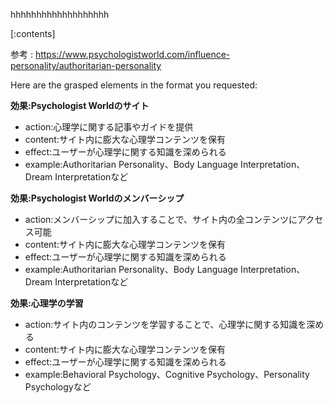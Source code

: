 

hhhhhhhhhhhhhhhhhhh
    
[:contents]

参考 : https://www.psychologistworld.com/influence-personality/authoritarian-personality

Here are the grasped elements in the format you requested:

**効果:Psychologist Worldのサイト**
- action:心理学に関する記事やガイドを提供
- content:サイト内に膨大な心理学コンテンツを保有
- effect:ユーザーが心理学に関する知識を深められる
- example:Authoritarian Personality、Body Language Interpretation、Dream Interpretationなど

**効果:Psychologist Worldのメンバーシップ**
- action:メンバーシップに加入することで、サイト内の全コンテンツにアクセス可能
- content:サイト内に膨大な心理学コンテンツを保有
- effect:ユーザーが心理学に関する知識を深められる
- example:Authoritarian Personality、Body Language Interpretation、Dream Interpretationなど

**効果:心理学の学習**
- action:サイト内のコンテンツを学習することで、心理学に関する知識を深める
- content:サイト内に膨大な心理学コンテンツを保有
- effect:ユーザーが心理学に関する知識を深められる
- example:Behavioral Psychology、Cognitive Psychology、Personality Psychologyなど

    